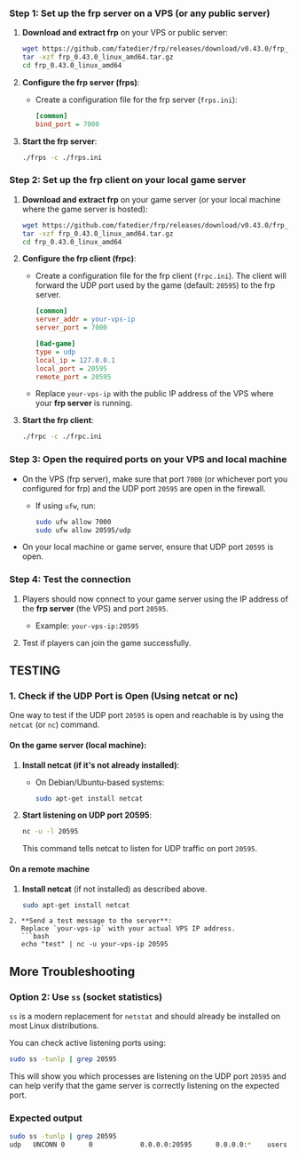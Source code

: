 

### Step 1: Set up the **frp** server on a VPS (or any public server)

1. **Download and extract frp** on your VPS or public server:
   ```bash
   wget https://github.com/fatedier/frp/releases/download/v0.43.0/frp_0.43.0_linux_amd64.tar.gz
   tar -xzf frp_0.43.0_linux_amd64.tar.gz
   cd frp_0.43.0_linux_amd64
   ```

2. **Configure the frp server (frps)**:
   - Create a configuration file for the frp server (`frps.ini`):
     ```ini
     [common]
     bind_port = 7000
     ```

3. **Start the frp server**:
   ```bash
   ./frps -c ./frps.ini
   ```

### Step 2: Set up the **frp** client on your local game server

1. **Download and extract frp** on your game server (or your local machine where the game server is hosted):
   ```bash
   wget https://github.com/fatedier/frp/releases/download/v0.43.0/frp_0.43.0_linux_amd64.tar.gz
   tar -xzf frp_0.43.0_linux_amd64.tar.gz
   cd frp_0.43.0_linux_amd64
   ```

2. **Configure the frp client (frpc)**:
   - Create a configuration file for the frp client (`frpc.ini`). The client will forward the UDP port used by the game (default: `20595`) to the frp server.
     ```ini
     [common]
     server_addr = your-vps-ip
     server_port = 7000

     [0ad-game]
     type = udp
     local_ip = 127.0.0.1
     local_port = 20595
     remote_port = 20595
     ```

   - Replace `your-vps-ip` with the public IP address of the VPS where your **frp server** is running.

3. **Start the frp client**:
   ```bash
   ./frpc -c ./frpc.ini
   ```

### Step 3: Open the required ports on your VPS and local machine

- On the VPS (frp server), make sure that port `7000` (or whichever port you configured for frp) and the UDP port `20595` are open in the firewall.
  - If using `ufw`, run:
    ```bash
    sudo ufw allow 7000
    sudo ufw allow 20595/udp
    ```

- On your local machine or game server, ensure that UDP port `20595` is open.

### Step 4: Test the connection

1. Players should now connect to your game server using the IP address of the **frp server** (the VPS) and port `20595`.
   - Example: `your-vps-ip:20595`

2. Test if players can join the game successfully.

## TESTING

### 1. **Check if the UDP Port is Open (Using netcat or nc)**

One way to test if the UDP port `20595` is open and reachable is by using the `netcat` (or `nc`) command.

#### **On the game server (local machine)**:

1. **Install netcat (if it's not already installed)**:
   - On Debian/Ubuntu-based systems:
     ```bash
     sudo apt-get install netcat
     ```

2. **Start listening on UDP port 20595**:
   ```bash
   nc -u -l 20595
   ```

   This command tells netcat to listen for UDP traffic on port `20595`.

#### **On a remote machine** 

1. **Install netcat** (if not installed) as described above.
   ```bash
   sudo apt-get install netcat
```
2. **Send a test message to the server**:
   Replace `your-vps-ip` with your actual VPS IP address.
   ```bash
   echo "test" | nc -u your-vps-ip 20595
   ```

## More Troubleshooting


### Option 2: Use `ss` (socket statistics)
`ss` is a modern replacement for `netstat` and should already be installed on most Linux distributions.

You can check active listening ports using:
```bash
sudo ss -tunlp | grep 20595
```

This will show you which processes are listening on the UDP port `20595` and can help verify that the game server is correctly listening on the expected port.

### Expected output
```bash
sudo ss -tunlp | grep 20595
udp   UNCONN 0      0            0.0.0.0:20595      0.0.0.0:*    users:(("main",pid=603394,fd=36))
```

